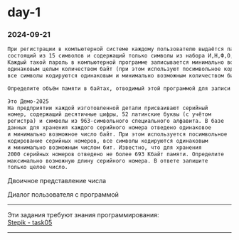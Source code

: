 # day-1  

### 2024-09-21  

```txt
При регистрации в компьютерной системе каждому пользователю выдаётся пароль, 
состоящий из 15 символов и содержащий только символы из набора И,Н,Ф,О,Р,М,А,Т,К. 
Каждый такой пароль в компьютерной программе записывается минимально возможным и 
одинаковым целым количеством байт (при этом используют посимвольное кодирование и 
все символы кодируются одинаковым и минимально возможным количеством бит). 

Определите объём памяти в байтах, отводимый этой программой для записи 25 паролей.
```

```txt
Это Демо-2025
На предприятии каждой изготовленной детали присваивают серийный
номер, содержащий десятичные цифры, 52 латинские буквы (с учётом
регистра) и символы из 963-символьного специального алфавита. В базе
данных для хранения каждого серийного номера отведено одинаковое
и минимально возможное число байт. При этом используется посимвольное
кодирование серийных номеров, все символы кодируются одинаковым
и минимально возможным числом бит. Известно, что для хранения
2000 серийных номеров отведено не более 693 Кбайт памяти. Определите
максимально возможную длину серийного номера. В ответе запишите
только целое число.
```

Двоичное представление числа  

Диалог пользователя с программой  

---  

Эти задания требуют знания программирования:  
[Stepik - task05](https://stepik.org/lesson/1091052/)  

---  

